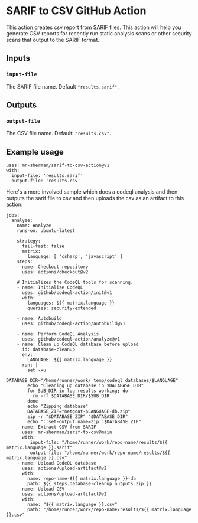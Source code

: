 # SARIF to CSV GitHub Action

This action creates csv report from SARIF files.  This action will help you generate CSV reports for recently run static analysis scans or other security scans that output to the SARIF format. 

## Inputs

### `input-file`

The SARIF file name. Default `"results.sarif"`.

## Outputs

### `output-file`
The CSV file name.  Default:  `"results.csv"`.


## Example usage
```
uses: mr-sherman/sarif-to-csv-action@v1
with:
  input-file: 'results.sarif'
  output-file: 'results.csv'
```

Here's a more involved sample which does a codeql analysis and then outputs the sarif file to csv and then uploads the csv as an artifact to this action:

```
jobs:
  analyze:
    name: Analyze
    runs-on: ubuntu-latest

    strategy:
      fail-fast: false
      matrix:
        language: [ 'csharp', 'javascript' ]
    steps:
    - name: Checkout repository
      uses: actions/checkout@v2

    # Initializes the CodeQL tools for scanning.
    - name: Initialize CodeQL
      uses: github/codeql-action/init@v1
      with:
        languages: ${{ matrix.language }}
        queries: security-extended
        
    - name: Autobuild
      uses: github/codeql-action/autobuild@v1

    - name: Perform CodeQL Analysis
      uses: github/codeql-action/analyze@v1
    - name: Clean up CodeQL database before upload
      id: database-cleanup
      env:
        LANGUAGE: ${{ matrix.language }}
      run: |
        set -xu
        DATABASE_DIR="/home/runner/work/_temp/codeql_databases/$LANGUAGE"
        echo "Cleaning up database in $DATABASE_DIR"
        for SUB_DIR in log results working; do
          rm -rf $DATABASE_DIR/$SUB_DIR
        done
        echo "Zipping database"
        DATABASE_ZIP="netgoat-$LANGUAGE-db.zip"
        zip -r "$DATABASE_ZIP" "$DATABASE_DIR"
        echo "::set-output name=zip::$DATABASE_ZIP"
    - name: Extract CSV from SARIF
      uses: mr-sherman/sarif-to-csv@main
      with:
         input-file: "/home/runner/work/repo-name/results/${{ matrix.language }}.sarif"
         output-file: "/home/runner/work/repo-name/results/${{ matrix.language }}.csv"
    - name: Upload CodeQL database
      uses: actions/upload-artifact@v2
      with:
        name: repo-name-${{ matrix.language }}-db
        path: ${{ steps.database-cleanup.outputs.zip }}
    - name: Upload CSV
      uses: actions/upload-artifact@v2
      with:
        name: "${{ matrix.language }}.csv"
        path: "/home/runner/work/repo-name/results/${{ matrix.language }}.csv"
        
```
